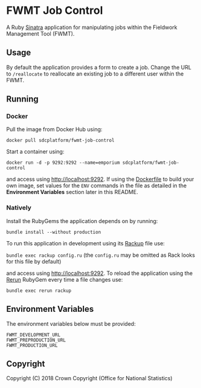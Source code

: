 # FWMT Job Control
A Ruby [Sinatra](http://www.sinatrarb.com/) application for manipulating jobs within the Fieldwork Management Tool (FWMT).

## Usage
By default the application provides a form to create a job. Change the URL to `/reallocate` to reallocate an existing job to a different user within the FWMT.

## Running
### Docker
Pull the image from Docker Hub using:

  `docker pull sdcplatform/fwmt-job-control`

Start a container using:

  `docker run -d -p 9292:9292 --name=emporium sdcplatform/fwmt-job-control`

and access using [http://localhost:9292](http://localhost:9292). If using the [Dockerfile](https://github.com/ONSdigital/fwmt-job-control/blob/master/Dockerfile) to build your own image, set values for the `ENV` commands in the file as detailed in the **Environment Variables** section later in this README.

### Natively

Install the RubyGems the application depends on by running:

  `bundle install --without production`

To run this application in development using its [Rackup](http://rack.github.io/) file use:

  `bundle exec rackup config.ru` (the `config.ru` may be omitted as Rack looks for this file by default)

and access using [http://localhost:9292](http://localhost:9292). To reload the application using the [Rerun](https://github.com/alexch/rerun) RubyGem every time a file changes use:

  `bundle exec rerun rackup`

## Environment Variables
The environment variables below must be provided:

```
FWMT_DEVELOPMENT_URL
FWMT_PREPRODUCTION_URL
FWMT_PRODUCTION_URL
```

## Copyright
Copyright (C) 2018 Crown Copyright (Office for National Statistics)